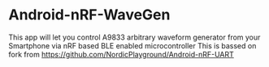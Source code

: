 # Android-nRF-WaveGen

This app will let you control A9833 arbitrary waveform generator from your Smartphone via nRF based BLE enabled microcontroller
This is bassed on fork from https://github.com/NordicPlayground/Android-nRF-UART

